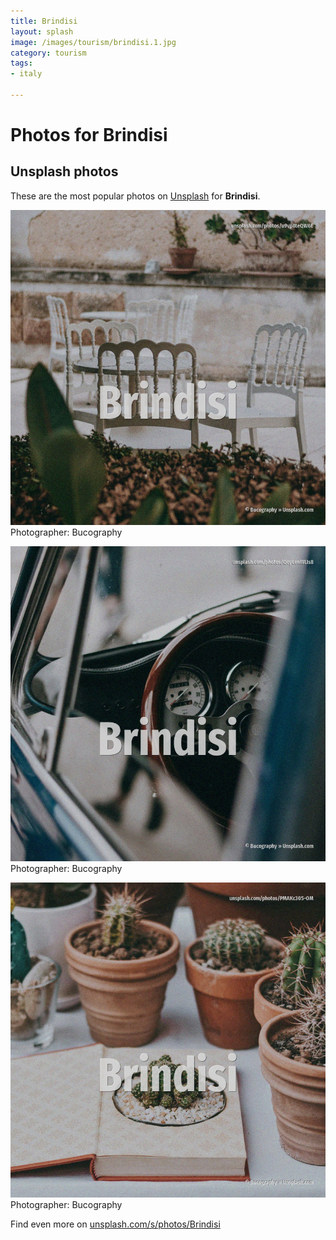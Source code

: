 ```yaml
---
title: Brindisi
layout: splash
image: /images/tourism/brindisi.1.jpg
category: tourism
tags:
- italy

---
```

# Photos for Brindisi
 
## Unsplash photos
These are the most popular photos on [Unsplash](https://unsplash.com) for **Brindisi**.
 
![Brindisi](/images/tourism/brindisi.1.jpg)
Photographer:  Bucography
 
![Brindisi](/images/tourism/brindisi.2.jpg)
Photographer:  Bucography
 
![Brindisi](/images/tourism/brindisi.3.jpg)
Photographer:  Bucography
 
Find even more on [unsplash.com/s/photos/Brindisi](https://unsplash.com/s/photos/Brindisi)
 

